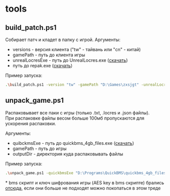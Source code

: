 # tools

## build_patch.ps1

Собирает патч и кладет в папку с игрой. Аргументы:
- versions - версия клиента ("tw" - тайвань или "cn" - китай)
- gamePath - путь до клиента игры
- unrealLocresExe - путь до UnrealLocres.exe ([скачать](https://github.com/akintos/UnrealLocres/releases))
- путь до repak.exe ([скачать](https://github.com/trumank/repak/releases))

Пример запуска:
```bash
.\build_patch.ps1 -version "tw" -gamePath "D:\Games\zxsjgt" -unrealLocresExe "D:\Programs\UnrealLocres\UnrealLocres.exe" -repakExe "D:\Programs\repak\repak.exe"
```

## unpack_game.ps1

Распаковывает все паки с игры (только .txt, .locres и .json файлы).
<br>При распаковке файлы весом больше 100мб пропускаются для ускорения распаковки.

Аргументы:
- quibckmsExe - путь до quickbms_4gb_files.exe ([скачать](https://github.com/LittleBigBug/QuickBMS/releases))
- gamePath - путь до игры
- outputDir - директория куда распаковывать файлы

Пример запуска:
```bash
.\unpack_game.ps1 -quickbmsExe "D:\Programs\QuickBMS\quickbms_4gb_files.exe" -gamePath "D:\Games\zxsjgt" -outputDir "D:\JD_Russian\JDUnpacked"
```

\* bms скрипт и ключ шифрования игры (AES key в bms скрипте) брались [отсюда](https://cs.rin.ru/forum/viewtopic.php?f=10&t=100672), если они больше не подходят можно покопаться в этом треде
